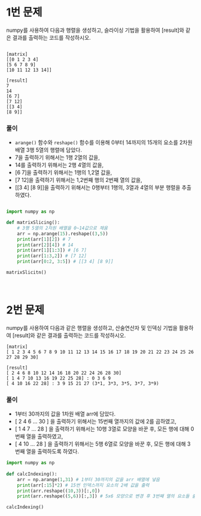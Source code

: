 
# 1번 문제

numpy를 사용하여 다음과 행렬을 생성하고, 슬라이싱 기법을 활용하여 [result]와 같은 결과를 출력하는 코드를 작성하시오.

```

[matrix]
[[0 1 2 3 4]
[5 6 7 8 9]
[10 11 12 13 14]]

[result]
7
14
[6 7]
[7 12]
[[3 4]
[8 9]]

```

### 풀이

- `arange()` 함수와 `reshape()` 함수를 이용해 0부터 14까지의 15개의 요소를 2차원 배열 3행 5열의 행렬에 담았다.
- 7을 출력하기 위해서는 1행 2열의 값을,
- 14를 출력하기 위해서는 2행 4열의 값을,
- [6 7]을 출력하기 위해서는 1행의 1,2열 값을,
- [7 12]을 출력하기 위해서는 1,2번째 행의 2번째 열의 값을,
- [[3 4] [8 9]]을 출력하기 위해서는 0행부터 1행의, 3열과 4열의 부분 행렬을 추출하였다.

```python

import numpy as np

def matrixSlicing():
    # 3행 5열의 2차원 배열을 0~14값으로 채움
    arr = np.arange(15).reshape((3,5))
    print(arr[1][2]) # 7
    print(arr[2][4]) # 14
    print(arr[1][1:3]) # [6 7]
    print(arr[1:3,2]) # [7 12]
    print(arr[0:2, 3:5]) # [[3 4] [8 9]]

matrixSlicitn()
```

<br>

# 2번 문제

numpy를 사용하여 다음과 같은 행렬을 생성하고, 산술연산자 및 인덱싱 기법을 활용하여 [result]와 같은 결과를 출력하는 코드를 작성하시오.


```
[matrix]
[ 1 2 3 4 5 6 7 8 9 10 11 12 13 14 15 16 17 18 19 20 21 22 23 24 25 26 27 28 29 30]

[result]
[ 2 4 6 8 10 12 14 16 18 20 22 24 26 28 30]
[ 1 4 7 10 13 16 19 22 25 28] : 0 3 6 9 
[ 4 10 16 22 28] : 3 9 15 21 27 (3*1, 3*3, 3*5, 3*7, 3*9)
```

### 풀이

- 1부터 30까지의 값을 1차원 배열 arr에 담았다.
- [ 2 4 6 … 30 ] 을 출력하기 위해서는 15번째 열까지의 값에 2를 곱하였고,
- [ 1 4 7 … 28 ] 을 출력하기 위해서는 10행 3열로 모양을 바꾼 후, 모든 행에 대해 0번째 열을 출력하였고,
- [ 4 10 … 28 ] 을 출력하기 위해서는 5행 6열로 모양을 바꾼 후, 모든 행에 대해 3번째 열을 출력하도록 하였다.

```python
import numpy as np
    
def calcIndexing():
    arr = np.arange(1,31) # 1부터 30까지의 값을 arr 배열에 넣음
    print(arr[:15]*2) # 15번 인덱스까지 요소의 2배 값을 출력
    print(arr.reshape((10,3))[:,0])
    print(arr.reshape((5,6))[:,3]) # 5x6 모양으로 변경 후 3번째 열의 요소들 출력

calcIndexing()
```